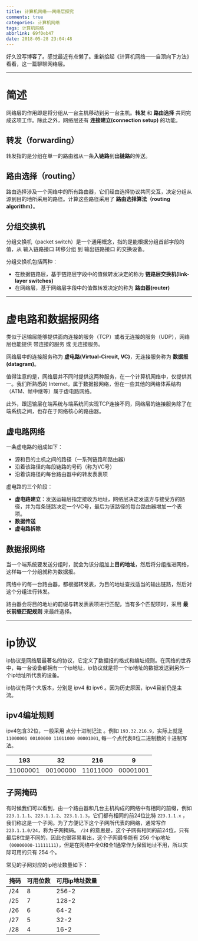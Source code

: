 ```yaml
---
title: 计算机网络——网络层探究
comments: true
categories: 计算机网络
tags: 计算机网络
abbrlink: 69f0eb47
date: 2018-05-28 23:04:48
---
```


好久没写博客了。感觉最近有点懒了。重新拾起《计算机网络——自顶向下方法》看看，这一篇聊聊网络层。

<!-- more -->

---


# 简述

网络层的作用即是将分组从一台主机移动到另一台主机。**转发** 和 **路由选择** 共同完成这项工作。除此之外，网络层还有 **连接建立(connection setup)** 的功能。

## 转发（forwarding）

转发指的是分组在单一的路由器从一条**入链路**到**出链路**的传送。

## 路由选择（routing）

路由选择涉及一个网络中的所有路由器，它们经由选择协议共同交互，决定分组从源到目的地所采用的路径。计算这些路径采用了 **路由选择算法（routing algorithm）**。

## 分组交换机

分组交换机（packet switch）是一个通用概念，指的是能根据分组首部字段的值，从 输入链路接口 转移分组 到 输出链路接口 的交换设备。

分组交换机包括两种：

- 在数据链路层，基于链路层字段中的值做转发决定的称为 **链路层交换机(link-layer switches)**
- 在网络层，基于网络层字段中的值做转发决定的称为 **路由器(router)**

---

# 虚电路和数据报网络

类似于运输层能够提供面向连接的服务（TCP）或者无连接的服务（UDP），网络层也能提供 带连接的服务 或 无连接服务。

网络层中的连接服务称为 **虚电路(Virtual-Circuit, VC)**，无连接服务称为 **数据报(datagram)**。

值得注意的是，网络层并不同时提供这两种服务，在一个计算机网络中，仅提供其一。我们所熟悉的 Internet，属于数据报网络，但在一些其他的网络体系结构（ATM、帧中继等）属于虚电路网络。

此外，跟运输层在端系统与端系统间实现TCP连接不同，网络层的连接服务除了在端系统之间，也存在于网络核心的路由器。

## 虚电路网络

一条虚电路的组成如下：

- 源和目的主机之间的路径（一系列链路和路由器）
- 沿着该路径的每段链路的号码（称为VC号）
- 沿着该路径的每台路由器中的转发表表项

虚电路的三个阶段：

- **虚电路建立**：发送运输层指定接收方地址，网络层决定发送方与接受方的路径，并为每条链路决定一个VC号，最后为该路径的每台路由器增加一个表项。
- **数据传送**
- **虚电路拆除**

## 数据报网络

当一个端系统要发送分组时，就会为该分组加上**目的地址**，然后将分组推进网络，这样每一个分组就称为数据报。

网络中的每一台路由器，都根据转发表，为目的地址查找适当的输出链路，然后对这个分组进行转发。

路由器会将目的地址的前缀与转发表表项进行匹配，当有多个匹配项时，采用 **最长前缀匹配规则** 来最终选择。

---

# ip协议

ip协议是网络层最著名的协议，它定义了数据报的格式和编址规则。在网络的世界中，每一台设备都拥有一个ip地址，ip协议就是将一个ip地址的数据发送到另外一个ip地址所代表的设备。

ip协议有两个大版本，分别是 ipv4 和 ipv6 。因为历史原因，ipv4目前仍是主流。

## ipv4编址规则

ipv4包含32位，一般采用 点分十进制记法 。例如 `193.32.216.9`，实际上就是 `11000001 00100000 11011000 00001001`, 每一个点代表8位二进制数的十进制写法。

193 | 32 | 216 |  9
--- | --- | --- | ---
11000001 | 00100000 | 11011000 | 00001001

## 子网掩码

有时候我们可以看到，由一个路由器和几台主机构成的网络中有相同的前缀，例如 `223.1.1.1`、`223.1.1.2`、`223.1.1.3`，它们都有相同的前24位比特 `223.1.1.x` ，我们称这是一个子网。为了方便记下这个子网所代表的网络，通常写作 `223.1.1.0/24`，称为子网掩码。 `/24` 的意思是，这个子网有相同的前24位，只有最后8位是不同的，因此也很容易看出，这个子网最多能有 256 个ip地址（`00000000-11111111`），但是在网络中全0和全1通常作为保留地址不用，所以实际可用的只有 254 个。

常见的子网对应的ip地址数量如下：

掩码| 可用位数 | 可用ip地址数量 
--- | --- |---
/24 | 8 | 256-2
/25 | 7 | 128-2
/26 | 6 | 64-2
/27 | 5 | 32-2
/28 | 4 | 16-2
